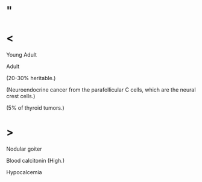 # "

# <

Young Adult

Adult

(20-30% heritable.)

(Neuroendocrine cancer from the parafollicular C cells, which are the neural crest cells.)

(5% of thyroid tumors.)

# >

Nodular goiter

Blood calcitonin
(High.)

Hypocalcemia
